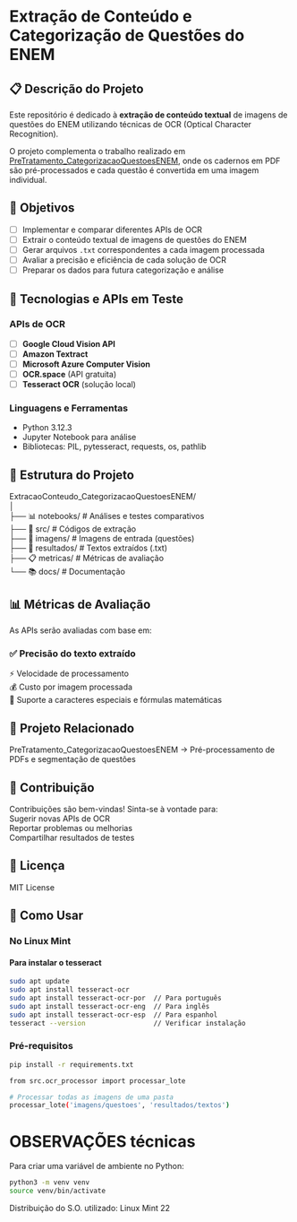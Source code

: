 # Extração de Conteúdo e Categorização de Questões do ENEM

## 📋 Descrição do Projeto

Este repositório é dedicado à **extração de conteúdo textual** de imagens de questões do ENEM utilizando técnicas de OCR (Optical Character Recognition). 

O projeto complementa o trabalho realizado em [PreTratamento_CategorizacaoQuestoesENEM](https://github.com/AlexandreNP9/PreTratamento_CategorizacaoQuestoesENEM), onde os cadernos em PDF são pré-processados e cada questão é convertida em uma imagem individual.

## 🎯 Objetivos

- [ ] Implementar e comparar diferentes APIs de OCR
- [ ] Extrair o conteúdo textual de imagens de questões do ENEM
- [ ] Gerar arquivos `.txt` correspondentes a cada imagem processada
- [ ] Avaliar a precisão e eficiência de cada solução de OCR
- [ ] Preparar os dados para futura categorização e análise

## 🔧 Tecnologias e APIs em Teste

### APIs de OCR
- [ ] **Google Cloud Vision API**
- [ ] **Amazon Textract**
- [ ] **Microsoft Azure Computer Vision**
- [ ] **OCR.space** (API gratuita)
- [ ] **Tesseract OCR** (solução local)

### Linguagens e Ferramentas
- Python 3.12.3
- Jupyter Notebook para análise
- Bibliotecas: PIL, pytesseract, requests, os, pathlib

## 📁 Estrutura do Projeto
ExtracaoConteudo_CategorizacaoQuestoesENEM/  
│  
├── 📊 notebooks/ # Análises e testes comparativos  
├── 🔧 src/ # Códigos de extração  
├── 📁 imagens/ # Imagens de entrada (questões)  
├── 📁 resultados/ # Textos extraídos (.txt)  
├── 📋 metricas/ # Métricas de avaliação  
└── 📚 docs/ # Documentação  

## 📊 Métricas de Avaliação
As APIs serão avaliadas com base em:

### ✅ Precisão do texto extraído
⚡ Velocidade de processamento  
💰 Custo por imagem processada  
🔄 Suporte a caracteres especiais e fórmulas matemáticas  

## 🔗 Projeto Relacionado
PreTratamento_CategorizacaoQuestoesENEM → Pré-processamento de PDFs e segmentação de questões

## 🤝 Contribuição
Contribuições são bem-vindas! Sinta-se à vontade para:  
Sugerir novas APIs de OCR  
Reportar problemas ou melhorias  
Compartilhar resultados de testes  

## 📄 Licença
MIT License

## 🚀 Como Usar

### No Linux Mint
#### Para instalar o tesseract
```bash
sudo apt update
sudo apt install tesseract-ocr
sudo apt install tesseract-ocr-por  // Para português
sudo apt install tesseract-ocr-eng  // Para inglês
sudo apt install tesseract-ocr-esp  // Para espanhol
tesseract --version                 // Verificar instalação
```

### Pré-requisitos
```bash
pip install -r requirements.txt

from src.ocr_processor import processar_lote

# Processar todas as imagens de uma pasta
processar_lote('imagens/questoes', 'resultados/textos')
```

# OBSERVAÇÕES técnicas
Para criar uma variável de ambiente no Python:  
```bash
python3 -m venv venv  
source venv/bin/activate  
```

Distribuição do S.O. utilizado:  Linux Mint 22